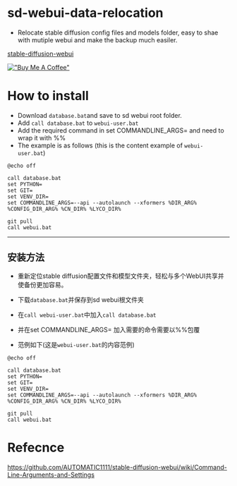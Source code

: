 # sd-webui-data-relocation
- Relocate stable diffusion config files and models folder, easy to shae  with mutiple webui and make the backup much easiler.

[stable-diffusion-webui](https://github.com/n714/stable-diffusion-webui)

[!["Buy Me A Coffee"](https://www.buymeacoffee.com/assets/img/custom_images/orange_img.png)](https://www.buymeacoffee.com/n714mc)

# How to install
- Download `database.bat`and save to sd webui root folder.
- Add `call database.bat` to `webui-user.bat`
- Add the required command in set COMMANDLINE_ARGS= and need to wrap it with %%
- The example is as follows (this is the content example of `webui-user.bat`)
```
@echo off

call database.bat
set PYTHON=
set GIT=
set VENV_DIR=
set COMMANDLINE_ARGS=--api --autolaunch --xformers %DIR_ARG% %CONFIG_DIR_ARG% %CN_DIR% %LYCO_DIR%

git pull
call webui.bat
```
---
## 安装方法

- 重新定位stable diffusion配置文件和模型文件夹，轻松与多个WebUI共享并使备份更加容易。
  
- 下载`database.bat`并保存到sd webui根文件夹
- 在`call webui-user.bat`中加入`call database.bat`
- 并在set COMMANDLINE_ARGS= 加入需要的命令需要以%%包覆

- 范例如下(这是`webui-user.bat`的内容范例)
 ```
@echo off

call database.bat
set PYTHON=
set GIT=
set VENV_DIR=
set COMMANDLINE_ARGS=--api --autolaunch --xformers %DIR_ARG% %CONFIG_DIR_ARG% %CN_DIR% %LYCO_DIR%

git pull
call webui.bat
```
# Refecnce
https://github.com/AUTOMATIC1111/stable-diffusion-webui/wiki/Command-Line-Arguments-and-Settings
